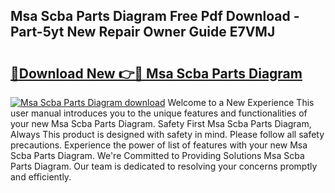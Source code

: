 ## Msa Scba Parts Diagram Free Pdf Download - Part-5yt New Repair Owner Guide E7VMJ

# <h2><a href="http://dfrv6j.blite.top/?on=Msa+Scba+Parts+Diagram">🔗Download New 👉🔴 Msa Scba Parts Diagram</a></h2>

[![Msa Scba Parts Diagram download](https://i.imgur.com/lujVjoI.png)](http://dfrv6j.blite.top/?on=Msa+Scba+Parts+Diagram)
Welcome to a New Experience This user manual introduces you to the unique features and functionalities of your new Msa Scba Parts Diagram. Safety First Msa Scba Parts Diagram, Always This product is designed with safety in mind. Please follow all safety precautions. Experience the power of list of features with your new Msa Scba Parts Diagram. We're Committed to Providing Solutions Msa Scba Parts Diagram. Our team is dedicated to resolving your concerns promptly and efficiently.
